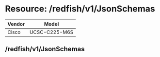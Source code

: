 # Resource: /redfish/v1/JsonSchemas

Vendor | Model
--- | ---
Cisco | UCSC-C225-M6S

## /redfish/v1/JsonSchemas

```
```

